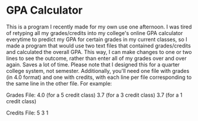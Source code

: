 # GPA Calculator

This is a program I recently made for my own use one afternoon. I was tired of retyping all my grades/credits into my college's online GPA calculator everytime to predict my GPA for certain grades in my current classes, so I made a program that would use two text files that contained grades/credits and calculated the overall GPA. This way, I can make changes to one or two lines to see the outcome, rather than enter all of my grades over and over again. Saves a lot of time. Please note that I designed this for a quarter college system, not semester. Additionally, you'll need one file with grades (in 4.0 format) and one with credits, with each line per file corresponding to the same line in the other file. For example:

Grades File:
4.0 (for a 5 credit class)
3.7 (for a 3 credit class)
3.7 (for a 1 credit class)

Credits File:
5
3
1
